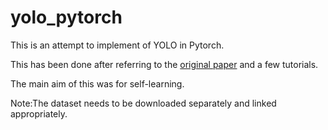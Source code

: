 # yolo_pytorch
This is an attempt to implement of YOLO in Pytorch.

This has been done after referring to the [original paper](https://www.google.com/url?sa=t&rct=j&q=&esrc=s&source=web&cd=&ved=2ahUKEwiF54X7purwAhV3wjgGHY_mBR8QFjAAegQIBBAD&url=https%3A%2F%2Farxiv.org%2Fabs%2F1506.02640&usg=AOvVaw017FtXr2m7HO50_HFP3dAZ) and a few tutorials.

The main aim of this was for self-learning.

Note:The dataset needs to be downloaded separately and linked appropriately.
